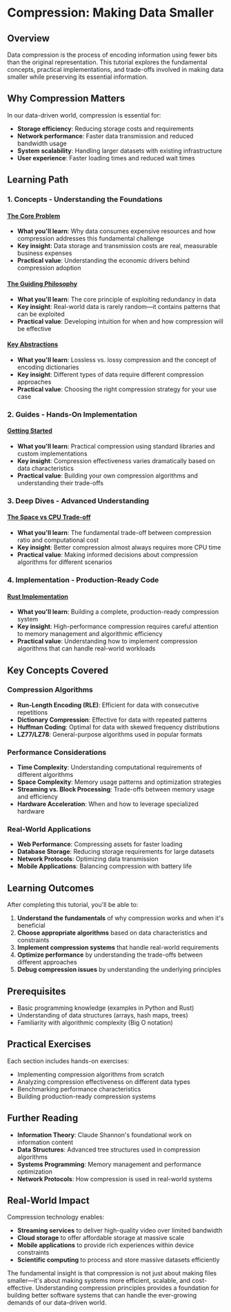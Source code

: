 # Compression: Making Data Smaller

## Overview

Data compression is the process of encoding information using fewer bits than the original representation. This tutorial explores the fundamental concepts, practical implementations, and trade-offs involved in making data smaller while preserving its essential information.

## Why Compression Matters

In our data-driven world, compression is essential for:
- **Storage efficiency**: Reducing storage costs and requirements
- **Network performance**: Faster data transmission and reduced bandwidth usage
- **System scalability**: Handling larger datasets with existing infrastructure
- **User experience**: Faster loading times and reduced wait times

## Learning Path

### 1. **Concepts** - Understanding the Foundations

#### [The Core Problem](01-concepts-01-the-core-problem.md)
- **What you'll learn**: Why data consumes expensive resources and how compression addresses this fundamental challenge
- **Key insight**: Data storage and transmission costs are real, measurable business expenses
- **Practical value**: Understanding the economic drivers behind compression adoption

#### [The Guiding Philosophy](01-concepts-02-the-guiding-philosophy.md)
- **What you'll learn**: The core principle of exploiting redundancy in data
- **Key insight**: Real-world data is rarely random—it contains patterns that can be exploited
- **Practical value**: Developing intuition for when and how compression will be effective

#### [Key Abstractions](01-concepts-03-key-abstractions.md)
- **What you'll learn**: Lossless vs. lossy compression and the concept of encoding dictionaries
- **Key insight**: Different types of data require different compression approaches
- **Practical value**: Choosing the right compression strategy for your use case

### 2. **Guides** - Hands-On Implementation

#### [Getting Started](02-guides-01-getting-started.md)
- **What you'll learn**: Practical compression using standard libraries and custom implementations
- **Key insight**: Compression effectiveness varies dramatically based on data characteristics
- **Practical value**: Building your own compression algorithms and understanding their trade-offs

### 3. **Deep Dives** - Advanced Understanding

#### [The Space vs CPU Trade-off](03-deep-dive-01-the-space-vs-cpu-trade-off.md)
- **What you'll learn**: The fundamental trade-off between compression ratio and computational cost
- **Key insight**: Better compression almost always requires more CPU time
- **Practical value**: Making informed decisions about compression algorithms for different scenarios

### 4. **Implementation** - Production-Ready Code

#### [Rust Implementation](04-rust-implementation.md)
- **What you'll learn**: Building a complete, production-ready compression system
- **Key insight**: High-performance compression requires careful attention to memory management and algorithmic efficiency
- **Practical value**: Understanding how to implement compression algorithms that can handle real-world workloads

## Key Concepts Covered

### Compression Algorithms
- **Run-Length Encoding (RLE)**: Efficient for data with consecutive repetitions
- **Dictionary Compression**: Effective for data with repeated patterns
- **Huffman Coding**: Optimal for data with skewed frequency distributions
- **LZ77/LZ78**: General-purpose algorithms used in popular formats

### Performance Considerations
- **Time Complexity**: Understanding computational requirements of different algorithms
- **Space Complexity**: Memory usage patterns and optimization strategies
- **Streaming vs. Block Processing**: Trade-offs between memory usage and efficiency
- **Hardware Acceleration**: When and how to leverage specialized hardware

### Real-World Applications
- **Web Performance**: Compressing assets for faster loading
- **Database Storage**: Reducing storage requirements for large datasets
- **Network Protocols**: Optimizing data transmission
- **Mobile Applications**: Balancing compression with battery life

## Learning Outcomes

After completing this tutorial, you'll be able to:

1. **Understand the fundamentals** of why compression works and when it's beneficial
2. **Choose appropriate algorithms** based on data characteristics and constraints
3. **Implement compression systems** that handle real-world requirements
4. **Optimize performance** by understanding the trade-offs between different approaches
5. **Debug compression issues** by understanding the underlying principles

## Prerequisites

- Basic programming knowledge (examples in Python and Rust)
- Understanding of data structures (arrays, hash maps, trees)
- Familiarity with algorithmic complexity (Big O notation)

## Practical Exercises

Each section includes hands-on exercises:
- Implementing compression algorithms from scratch
- Analyzing compression effectiveness on different data types
- Benchmarking performance characteristics
- Building production-ready compression systems

## Further Reading

- **Information Theory**: Claude Shannon's foundational work on information content
- **Data Structures**: Advanced tree structures used in compression algorithms
- **Systems Programming**: Memory management and performance optimization
- **Network Protocols**: How compression is used in real-world systems

## Real-World Impact

Compression technology enables:
- **Streaming services** to deliver high-quality video over limited bandwidth
- **Cloud storage** to offer affordable storage at massive scale
- **Mobile applications** to provide rich experiences within device constraints
- **Scientific computing** to process and store massive datasets efficiently

The fundamental insight is that compression is not just about making files smaller—it's about making systems more efficient, scalable, and cost-effective. Understanding compression principles provides a foundation for building better software systems that can handle the ever-growing demands of our data-driven world.